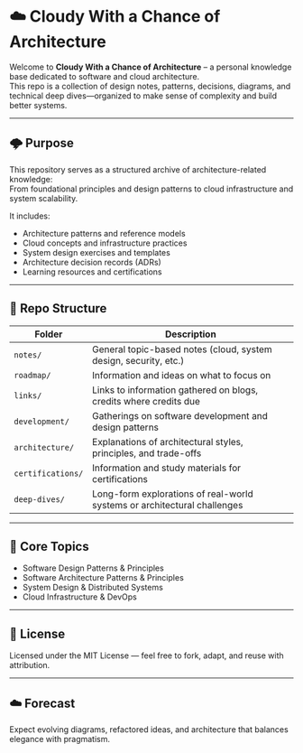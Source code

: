 # ☁️ Cloudy With a Chance of Architecture

Welcome to **Cloudy With a Chance of Architecture** – a personal knowledge base dedicated to software and cloud architecture.  
This repo is a collection of design notes, patterns, decisions, diagrams, and technical deep dives—organized to make sense of complexity and build better systems.

---

## 🌩️ Purpose

This repository serves as a structured archive of architecture-related knowledge:  
From foundational principles and design patterns to cloud infrastructure and system scalability.

It includes:
- Architecture patterns and reference models
- Cloud concepts and infrastructure practices
- System design exercises and templates
- Architecture decision records (ADRs)
- Learning resources and certifications

---

## 📂 Repo Structure

| Folder             | Description                                                              |
|--------------------|--------------------------------------------------------------------------|
| `notes/`           | General topic-based notes (cloud, system design, security, etc.)         |
| `roadmap/`         | Information and ideas on what to focus on                                |
| `links/`           | Links to information gathered on blogs, credits where credits due        |
| `development/`     | Gatherings on software development and design patterns                   |
| `architecture/`    | Explanations of architectural styles, principles, and trade-offs         |
| `certifications/`  | Information and study materials for certifications                       |
| `deep-dives/`      | Long-form explorations of real-world systems or architectural challenges |

---

## 🧱 Core Topics

- Software Design Patterns & Principles
- Software Architecture Patterns & Principles
- System Design & Distributed Systems
- Cloud Infrastructure & DevOps

---

## 📜 License

Licensed under the MIT License — feel free to fork, adapt, and reuse with attribution.

---

## ☁️ Forecast

Expect evolving diagrams, refactored ideas, and architecture that balances elegance with pragmatism.
